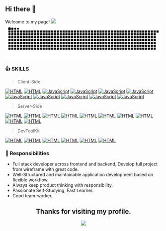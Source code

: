 ## Hi there 👋

Welcome to my page!
<img src="https://readme-typing-svg.herokuapp.com/?lines=Volodymyr%20Fursov;Full-Stack%20Developer;2%2B%20years%20of%20experience&font=Pacifico&center=true&width=650&height=120&color=58a6ff&vCenter=true&size=45%22">
<img align="center" src="https://raw.githubusercontent.com/plexpt/plexpt/snake/github-snake.svg">

### 👍 SKILLS 

> Client-Side
<p>
    <a href="#"><img alt="HTML" src="https://img.shields.io/badge/HTML-E34F26.svg?logo=html5&logoColor=white"></a>
    <a href="#"><img alt="HTML" src="https://img.shields.io/badge/CSS3-1572B6?logo=css3&logoColor=white"></a>
    <a href="#"><img alt="JavaScript" src="https://img.shields.io/badge/JavaScript-F7DF1E.svg?logo=javascript&logoColor=black"></a>
    <a href="#"><img alt="JavaScript" src="https://img.shields.io/badge/logo-angular-red?logo=angular&logoColor=white&label="></a>
    <a href="#"><img alt="JavaScript" src="https://img.shields.io/badge/-ReactJs-61DAFB?logo=react&logoColor=white&style=flat-square"></a>
    <a href="#"><img alt="JavaScript" src="https://img.shields.io/badge/Redux-593D88?&logo=redux&logoColor=white"></a>
    <a href="#"><img alt="JavaScript" src="https://img.shields.io/badge/TypeScript-007ACC?&logo=typescript&logoColor=white"></a>
    <a href="#"><img alt="JavaScript" src="https://img.shields.io/badge/next%20js-000000?&logo=nextdotjs&logoColor=white"></a>
    <a href="#"><img alt="JavaScript" src="https://img.shields.io/badge/Bootstrap-563D7C?&logo=bootstrap&logoColor=white"></a>
    <a href="#"><img alt="JavaScript" src="https://img.shields.io/badge/Tailwind_CSS-38B2AC?&logo=tailwind-css&logoColor=white"></a>
    <a href="#"><img alt="JavaScript" src="https://img.shields.io/badge/Material%20UI-007FFF?&logo=mui&logoColor=white"></a>
</p>

> Server-Side
<p>
    <a href="#"><img alt="HTML" src="https://img.shields.io/badge/Node%20js-339933?&logo=nodedotjs&logoColor=white"></a>
    <a href="#"><img alt="HTML" src="https://img.shields.io/badge/Express%20js-000000?&logo=express&logoColor=white"></a>
    <a href="#"><img alt="HTML" src="https://img.shields.io/badge/firebase-ffca28?&logo=firebase&logoColor=black"></a>
    <a href="#"><img alt="HTML" src="https://img.shields.io/badge/Socket.io-010101?&&logo=Socket.io&logoColor=white"></a>
    <a href="#"><img alt="HTML" src="https://img.shields.io/badge/PostgreSQL-316192?&logo=postgresql&logoColor=white"></a>
    <a href="#"><img alt="HTML" src="https://img.shields.io/badge/MySQL-005C84?&logo=mysql&logoColor=white"></a>
    <a href="#"><img alt="HTML" src="https://img.shields.io/badge/MongoDB-4EA94B?&logo=mongodb&logoColor=white"></a>
    <a href="#"><img alt="HTML" src="https://img.shields.io/badge/Amazon_AWS-FF9900?&logo=amazonaws&logoColor=white"></a>
    <a href="#"><img alt="HTML" src="https://img.shields.io/badge/Google_Cloud-4285F4?&logo=google-cloud&logoColor=white"></a>
    <a href="#"><img alt="HTML" src="https://img.shields.io/badge/Vercel-000000?&logo=vercel&logoColor=white"></a>
</p>

> DevToolKit
<p>
    <a href="#"><img alt="HTML" src="https://img.shields.io/badge/GitHub-100000?&logo=github&logoColor=white"></a>
    <a href="#"><img alt="HTML" src="https://img.shields.io/badge/VSCode-0078D4?&logo=visual%20studio%20code&logoColor=white"></a>
    <a href="#"><img alt="HTML" src="https://img.shields.io/badge/Visual_Studio-5C2D91?&logo=visual%20studio&logoColor=white"></a>
    <a href="#"><img alt="HTML" src="https://img.shields.io/badge/Jira-0052CC?&logo=Jira&logoColor=white"></a>
    <a href="#"><img alt="HTML" src="https://img.shields.io/badge/Trello-0052CC?&logo=trello&logoColor=white"></a>
    <a href="#"><img alt="HTML" src="https://img.shields.io/badge/Figma-F24E1E?&logo=figma&logoColor=white"></a>
</p>

### 🌱 Responsibilities

- Full stack developer across frontend and backend, Develop full project from wireframe with great code.
- Well-Structured and maintainable application development based on flexible workflow.
- Always keep product thinking with responsibility.
- Passionate Self-Studying, Fast Learner.
- Good team-worker.

<h2 align="center"> Thanks for visiting my profile. </h2>
<p align="center">
  <img src="https://capsule-render.vercel.app/api?type=waving&color=gradient&height=65&section=footer"/>
</p>
